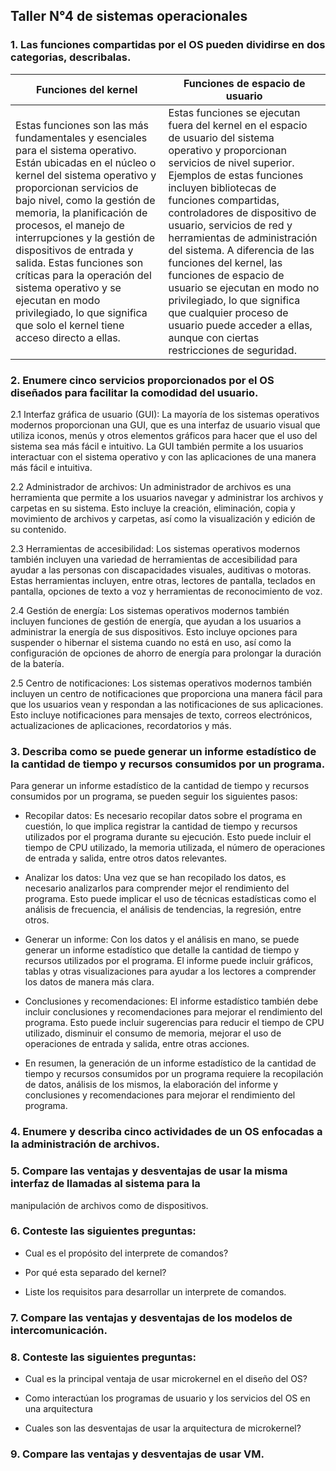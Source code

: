 ## Taller N°4 de sistemas operacionales

### 1. Las funciones compartidas por el OS pueden dividirse en dos categorias, describalas.

|Funciones del kernel |Funciones de espacio de usuario |
|---|---|
| Estas funciones son las más fundamentales y esenciales para el sistema operativo. Están ubicadas en el núcleo o kernel del sistema operativo y proporcionan servicios de bajo nivel, como la gestión de memoria, la planificación de procesos, el manejo de interrupciones y la gestión de dispositivos de entrada y salida. Estas funciones son críticas para la operación del sistema operativo y se ejecutan en modo privilegiado, lo que significa que solo el kernel tiene acceso directo a ellas.  | Estas funciones se ejecutan fuera del kernel en el espacio de usuario del sistema operativo y proporcionan servicios de nivel superior. Ejemplos de estas funciones incluyen bibliotecas de funciones compartidas, controladores de dispositivo de usuario, servicios de red y herramientas de administración del sistema. A diferencia de las funciones del kernel, las funciones de espacio de usuario se ejecutan en modo no privilegiado, lo que significa que cualquier proceso de usuario puede acceder a ellas, aunque con ciertas restricciones de seguridad.  |


### 2. Enumere cinco servicios proporcionados por el OS diseñados para facilitar la comodidad del usuario.

 2.1 Interfaz gráfica de usuario (GUI): La mayoría de los sistemas operativos modernos proporcionan una GUI, que es una interfaz de usuario visual que utiliza iconos, menús y otros elementos gráficos para hacer que el uso del sistema sea más fácil e intuitivo. La GUI también permite a los usuarios interactuar con el sistema operativo y con las aplicaciones de una manera más fácil e intuitiva.
 
 2.2 Administrador de archivos: Un administrador de archivos es una herramienta que permite a los usuarios navegar y administrar los archivos y carpetas en su sistema. Esto incluye la creación, eliminación, copia y movimiento de archivos y carpetas, así como la visualización y edición de su contenido.
 
 2.3 Herramientas de accesibilidad: Los sistemas operativos modernos también incluyen una variedad de herramientas de accesibilidad para ayudar a las personas con discapacidades visuales, auditivas o motoras. Estas herramientas incluyen, entre otras, lectores de pantalla, teclados en pantalla, opciones de texto a voz y herramientas de reconocimiento de voz.
 
 2.4 Gestión de energía: Los sistemas operativos modernos también incluyen funciones de gestión de energía, que ayudan a los usuarios a administrar la energía de sus dispositivos. Esto incluye opciones para suspender o hibernar el sistema cuando no está en uso, así como la configuración de opciones de ahorro de energía para prolongar la duración de la batería.
 
 2.5 Centro de notificaciones: Los sistemas operativos modernos también incluyen un centro de notificaciones que proporciona una manera fácil para que los usuarios vean y respondan a las notificaciones de sus aplicaciones. Esto incluye notificaciones para mensajes de texto, correos electrónicos, actualizaciones de aplicaciones, recordatorios y más.

### 3. Describa como se puede generar un informe estadístico de la cantidad de tiempo y recursos   consumidos por un programa.

Para generar un informe estadístico de la cantidad de tiempo y recursos consumidos por un programa, se pueden seguir los siguientes pasos:

* Recopilar datos: Es necesario recopilar datos sobre el programa en cuestión, lo que implica registrar la cantidad de tiempo y recursos utilizados por el programa durante su ejecución. Esto puede incluir el tiempo de CPU utilizado, la memoria utilizada, el número de operaciones de entrada y salida, entre otros datos relevantes.

* Analizar los datos: Una vez que se han recopilado los datos, es necesario analizarlos para comprender mejor el rendimiento del programa. Esto puede implicar el uso de técnicas estadísticas como el análisis de frecuencia, el análisis de tendencias, la regresión, entre otros.

* Generar un informe: Con los datos y el análisis en mano, se puede generar un informe estadístico que detalle la cantidad de tiempo y recursos utilizados por el programa. El informe puede incluir gráficos, tablas y otras visualizaciones para ayudar a los lectores a comprender los datos de manera más clara.

* Conclusiones y recomendaciones: El informe estadístico también debe incluir conclusiones y recomendaciones para mejorar el rendimiento del programa. Esto puede incluir sugerencias para reducir el tiempo de CPU utilizado, disminuir el consumo de memoria, mejorar el uso de operaciones de entrada y salida, entre otras acciones.

* En resumen, la generación de un informe estadístico de la cantidad de tiempo y recursos consumidos por un programa requiere la recopilación de datos, análisis de los mismos, la elaboración del informe y conclusiones y recomendaciones para mejorar el rendimiento del programa.


### 4. Enumere y describa cinco actividades de un OS enfocadas a la administración de archivos.


### 5. Compare las ventajas y desventajas de usar la misma interfaz de llamadas al sistema para la
manipulación de archivos como de dispositivos.


### 6. Conteste las siguientes preguntas:

* Cual es el propósito del interprete de comandos?


* Por qué esta separado del kernel?


* Liste los requisitos para desarrollar un interprete de comandos.

### 7. Compare las ventajas y desventajas de los modelos de intercomunicación.


### 8. Conteste las siguientes preguntas:

* Cual es la principal ventaja de usar microkernel en el diseño del OS?

* Como interactúan los programas de usuario y los servicios del OS en una arquitectura

* Cuales son las desventajas de usar la arquitectura de microkernel?

### 9. Compare las ventajas y desventajas de usar VM.



